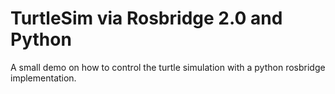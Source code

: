 # TurtleSim via Rosbridge 2.0 and Python
A small demo on how to control the turtle simulation with a python rosbridge implementation.
